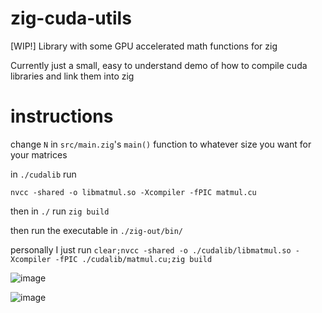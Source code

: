 # zig-cuda-utils
[WIP!] Library with some GPU accelerated math functions for zig

Currently just a small, easy to understand demo of how to compile cuda libraries and link them into zig


# instructions

change `N` in `src/main.zig`'s `main()` function to whatever size you want for your matrices

in `./cudalib` run

`nvcc -shared -o libmatmul.so -Xcompiler -fPIC matmul.cu`


then in `./` run
`zig build`

then run the executable in `./zig-out/bin/`


personally I just run `clear;nvcc -shared -o ./cudalib/libmatmul.so -Xcompiler -fPIC ./cudalib/matmul.cu;zig build
`


![image](https://github.com/user-attachments/assets/b3376d03-552f-48f1-83bf-8b0289f2db8d)

![image](https://github.com/user-attachments/assets/3db362d7-ebb7-4d20-aec8-839ade9a2d6c)
